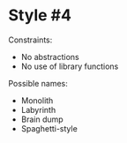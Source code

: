 Style #4
==============================

Constraints:

- No abstractions
- No use of library functions

Possible names:

- Monolith
- Labyrinth
- Brain dump
- Spaghetti-style